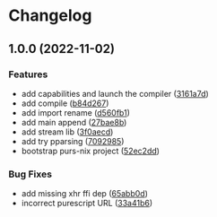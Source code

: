 # Changelog

## 1.0.0 (2022-11-02)


### Features

* add capabilities and launch the compiler ([3161a7d](https://github.com/klarkc/purs-eval/commit/3161a7d2316ccbf6aa76616b59c87ee125fb9dfb))
* add compile ([b84d267](https://github.com/klarkc/purs-eval/commit/b84d26775a47058099d69be2d02dad423663b5a0))
* add import rename ([d560fb1](https://github.com/klarkc/purs-eval/commit/d560fb125bf75c1f2a97b9ebfca7231a7593e73b))
* add main append ([27bae8b](https://github.com/klarkc/purs-eval/commit/27bae8b2b5eafde815623890e096cf7fb5a7a2cb))
* add stream lib ([3f0aecd](https://github.com/klarkc/purs-eval/commit/3f0aecd130c5bc4228ece8a436d2018bf52204a9))
* add try pparsing ([7092985](https://github.com/klarkc/purs-eval/commit/709298547ac19be29cb73ebefb29c8b36235c72f))
* bootstrap purs-nix project ([52ec2dd](https://github.com/klarkc/purs-eval/commit/52ec2ddb2497f49fb93039c4a1ebe8ce2ba87f3f))


### Bug Fixes

* add missing xhr ffi dep ([65abb0d](https://github.com/klarkc/purs-eval/commit/65abb0dc11cb8e0903649719509e92b00d63e2c2))
* incorrect purescript URL ([33a41b6](https://github.com/klarkc/purs-eval/commit/33a41b6baa0245ac0b738497c09cc1ed5515d6ce))
